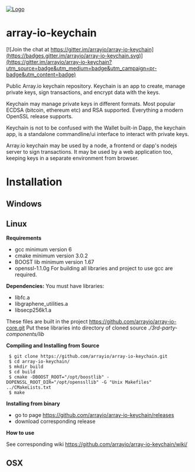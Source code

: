 [![Logo](https://raw.githubusercontent.com/arrayio/array-io-keychain/master/img/keychain-logo.png)]()

# array-io-keychain

[![Join the chat at https://gitter.im/arrayio/array-io-keychain](https://badges.gitter.im/arrayio/array-io-keychain.svg)](https://gitter.im/arrayio/array-io-keychain?utm_source=badge&utm_medium=badge&utm_campaign=pr-badge&utm_content=badge)

Public Array.io keychain repository. Keychain is an app to create, manage private keys, sign transactions, and encrypt data with the keys.

Keychain may manage private keys in different formats. Most popular ECDSA (bitcoin, ethereum etc) and RSA supported. Everything a modern OpenSSL release supports.

Keychain is not to be confused with the Wallet built-in Dapp, the keychain app, is a standalone commandline/ui interface to interact with private keys.

Array.io keychain may be used by a node, a frontend or dapp's nodejs server to sign transactions. It may be used by a web application too, keeping keys in a separate environment from browser.

# Installation

## Windows

## Linux

**Requirements**
 - gcc minimum version 6
 - cmake minimum version 3.0.2
 - BOOST lib minimum version 1.67
 - openssl-1.1.0g
 For building all libraries and project to use gcc are required.
 
**Dependencies:**
 You must have libraries:
 - libfc.a
 - libgraphene_utilities.a
 - libsecp256k1.a
 
 These files are built in the project https://github.com/arrayio/array-io-core.git
 Put these libraries into directory of cloned source *./3rd-party-components/lib*

**Compiling and Installing from Source**
```
 $ git clone https://github.com/arrayio/array-io-keychain.git
 $ cd array-io-keychain/
 $ mkdir build
 $ cd build 
 $ cmake -DBOOST_ROOT="/opt/boostlib" -DOPENSSL_ROOT_DIR="/opt/openssllib" -G "Unix Makefiles" ../CMakeLists.txt
 $ make
```

**Installing from binary**
 - go to page https://github.com/arrayio/array-io-keychain/releases 
 - download corresponding release


**How to use**

See corresponding wiki
https://github.com/arrayio/array-io-keychain/wiki/

## OSX

